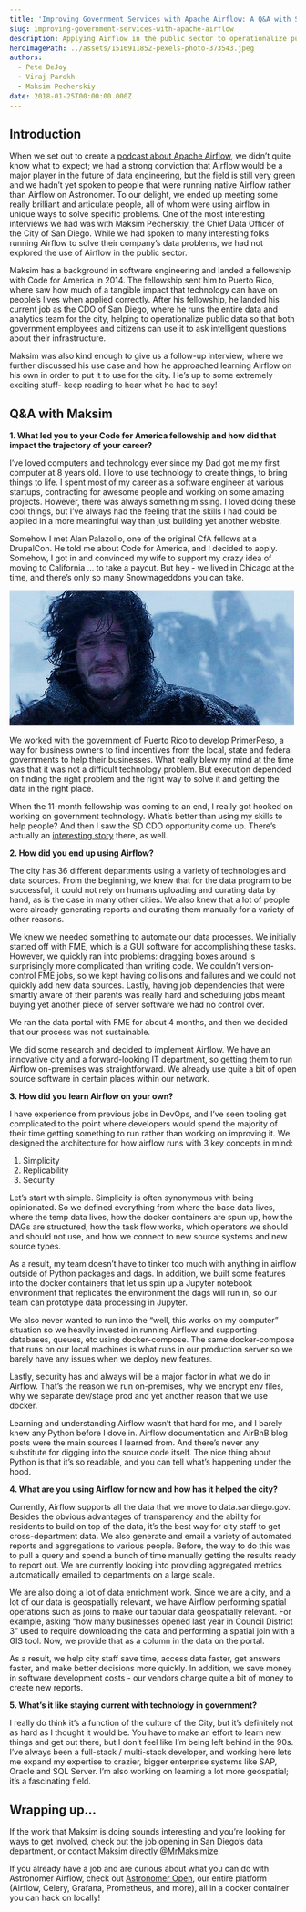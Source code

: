 ```yaml
---
title: 'Improving Government Services with Apache Airflow: A Q&A with San Diego’s Chief Data Officer'
slug: improving-government-services-with-apache-airflow
description: Applying Airflow in the public sector to operationalize public data
heroImagePath: ../assets/1516911852-pexels-photo-373543.jpeg
authors:
  - Pete DeJoy
  - Viraj Parekh
  - Maksim Pecherskiy
date: 2018-01-25T00:00:00.000Z
---
```

<!-- markdownlint-disable-file -->
## Introduction

When we set out to create a [podcast about Apache Airflow](https://soundcloud.com/the-airflow-podcast), we didn’t quite know what to expect; we had a strong conviction that Airflow would be a major player in the future of data engineering, but the field is still very green and we hadn’t yet spoken to people that were running native Airflow rather than Airflow on Astronomer. To our delight, we ended up meeting some really brilliant and articulate people, all of whom were using airflow in unique ways to solve specific problems. One of the most interesting interviews we had was with Maksim Pecherskiy, the Chief Data Officer of the City of San Diego. While we had spoken to many interesting folks running Airflow to solve their company’s data problems, we had not explored the use of Airflow in the public sector.

Maksim has a background in software engineering and landed a fellowship with Code for America in 2014. The fellowship sent him to Puerto Rico, where saw how much of a tangible impact that technology can have on people’s lives when applied correctly. After his fellowship, he landed his current job as the CDO of San Diego, where he runs the entire data and analytics team for the city, helping to operationalize public data so that both government employees and citizens can use it to ask intelligent questions about their infrastructure.

Maksim was also kind enough to give us a follow-up interview, where we further discussed his use case and how he approached learning Airflow on his own in order to put it to use for the city. He’s up to some extremely exciting stuff- keep reading to hear what he had to say!

## Q&A with Maksim

**1. What led you to your Code for America fellowship and how did that impact the trajectory of your career?**

I’ve loved computers and technology ever since my Dad got me my first computer at 8 years old. I love to use technology to create things, to bring things to life. I spent most of my career as a software engineer at various startups, contracting for awesome people and working on some amazing projects.  However, there was always something missing. I loved doing these cool things, but I’ve always had the feeling that the skills I had could be applied in a more meaningful way than just building yet another website.  

Somehow I met Alan Palazollo, one of the original CfA fellows at a DrupalCon. He told me about Code for America, and I decided to apply. Somehow, I got in and convinced my wife to support my crazy idea of moving to California … to take a paycut.  But hey - we lived in Chicago at the time, and there’s only so many Snowmageddons you can take. 




![1516912306-giphy-3.gif](../assets/1516912306-giphy-3.gif)

We worked with the government of Puerto Rico to develop PrimerPeso, a way for business owners to find incentives from the local, state and federal governments to help their businesses.  What really blew my mind at the time was that it was not a difficult technology problem. But execution depended on finding the right problem and the right way to solve it and getting the data in the right place.  

When the 11-month fellowship was coming to an end, I really got hooked on working on government technology. What’s better than using my skills to help people? And then I saw the SD CDO opportunity come up.  There’s actually an [interesting story](https://www.youtube.com/watch?v=6BGw2Msv2Wg) there, as well. 



**2. How did you end up using Airflow?**

The city has 36 different departments using a variety of technologies and data sources.  From the beginning, we knew that for the data program to be successful, it could not rely on humans uploading and curating data by hand, as is the case in many other cities.  We also knew that a lot of people were already generating reports and curating them manually for a variety of other reasons.

We knew we needed something to automate our data processes.  We initially started off with FME, which is a GUI software for accomplishing these tasks.  However, we quickly ran into problems: dragging boxes around is surprisingly more complicated than writing code.  We couldn’t version-control FME jobs, so we kept having collisions and failures and we could not quickly add new data sources.  Lastly, having job dependencies that were smartly aware of their parents was really hard and scheduling jobs meant buying yet another piece of server software we had no control over.  

We ran the data portal with FME for about 4 months, and then we decided that our process was not sustainable.

We did some research and decided to implement Airflow.  We have an innovative city and a forward-looking IT department, so getting them to run Airflow on-premises was straightforward.  We already use quite a bit of open source software in certain places within our network.  


**3. How did you learn Airflow on your own?**

I have experience from previous jobs in DevOps, and I’ve seen tooling get complicated to the point where developers would spend the majority of their time getting something to run rather than working on improving it. We designed the architecture for how airflow runs with 3 key concepts in mind:

1. Simplicity
2. Replicability  
3. Security

Let’s start with simple. Simplicity is often synonymous with being opinionated. So we defined everything from where the base data lives, where the temp data lives, how the docker containers are spun up, how the DAGs are structured, how the task flow works, which  operators we should and should not use, and how we connect to new source systems and new source types.  

As a result, my team doesn’t have to tinker too much with anything in airflow outside of Python packages and dags.  In addition, we built some features into the docker containers that let us spin up a Jupyter notebook environment that replicates the environment the dags will run in, so our team can prototype data processing in Jupyter. 

We also never wanted to run into the “well, this works on my computer” situation so we heavily invested in running Airflow and supporting databases, queues, etc using docker-compose. The same docker-compose that runs on our local machines is what runs in our production server so
 we barely have any issues when we deploy new features. 

Lastly, security has and always will be a major factor in what we do in Airflow.  That’s the reason we run on-premises, why we encrypt env files, why we separate dev/stage prod and yet another reason that we use docker.  

Learning and understanding Airflow wasn’t that hard for me, and I barely knew any Python before I dove in.  Airflow documentation and AirBnB blog posts were the main sources I learned from. And there’s never any substitute for digging into the source code itself. The nice thing about Python is that it’s so readable, and you can tell what’s happening under the hood.  


**4. What are you using Airflow for now and how has it helped the city?**

Currently, Airflow supports all the data that we move to data.sandiego.gov. Besides the obvious advantages of transparency and the ability for residents to build on top of the data, it’s the best way for city staff to get cross-department data. We also generate and email a variety of automated reports and aggregations to various people. Before, the way to do this was to pull a query and spend a bunch of time manually getting the results ready to report out.  We are currently looking into providing aggregated metrics automatically emailed to departments on a large scale.

We are also doing a lot of data enrichment work. Since we are a city, and a lot of our data is geospatially relevant, we have Airflow performing spatial operations such as joins to make our tabular data geospatially relevant.  For example, asking “how many businesses opened last year in Council District 3” used to require downloading the data and performing a spatial join with a GIS tool. Now, we provide that as  a column in the data on the portal.  

As a result, we help city staff save time, access data faster, get answers faster, and make better decisions more quickly.  In addition, we save money in software development costs - our vendors charge quite a bit of money to create new reports.  


**5. What’s it like staying current with technology in government?**


I really do think it’s a function of the culture of the City, but it’s definitely not as hard as I thought it would be. You have to make an effort to learn new things and get out there, but I don’t feel like I’m being left behind in the 90s.  I’ve always been a full-stack / multi-stack developer, and working here lets me expand my expertise to crazier, bigger enterprise systems like SAP, Oracle and SQL Server. I’m also working on learning a lot more geospatial; it’s a fascinating field.  


## Wrapping up...

If the work that Maksim is doing sounds interesting and you’re looking for ways to get involved, check out the job opening in San Diego’s data department, or contact Maksim directly [@MrMaksimize](https://twitter.com/MrMaksimize). 

If you already have a job and are curious about what you can do with Astronomer Airflow, check out [Astronomer Open](https://github.com/astronomerio/astronomer), our entire platform (Airflow, Celery, Grafana, Prometheus, and more), all in a docker container you can hack on locally!